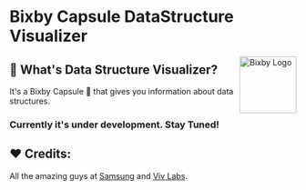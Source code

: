 # Bixby Capsule DataStructure Visualizer
<img src="https://66.media.tumblr.com/avatar_faa99167b02d_128.pnj" alt="Bixby Logo" height="100" title="Bixby Logo" align="right"/>

## 🤔 What's Data Structure Visualizer?
It's a Bixby Capsule 🤖 that gives you information about data structures.

### Currently it's under development. Stay Tuned!

## ❤️ Credits:
All the amazing guys at [Samsung](https://www.samsung.com/us/) and [Viv Labs](http://viv.ai/).

